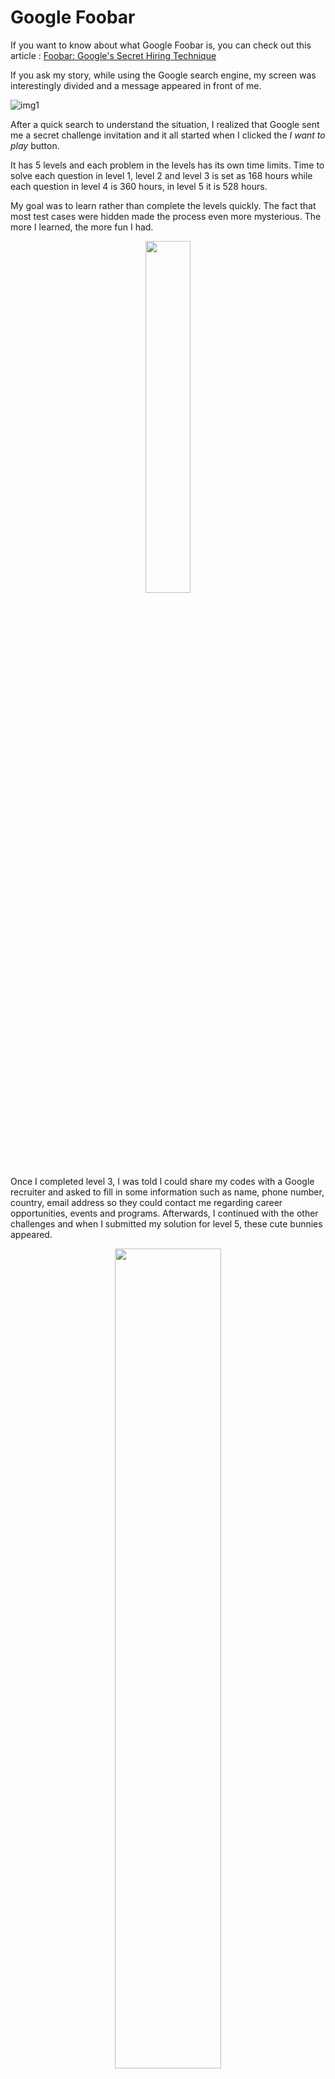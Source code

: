 # Google Foobar

If you want to know about what Google Foobar is, you can check out this article : [Foobar: Google's Secret Hiring Technique](https://www.turing.com/kb/foobar-google-secret-hiring-technique)

If you ask my story, while using the Google search engine, my screen was interestingly divided and a message appeared in front of me.

![img1](https://user-images.githubusercontent.com/18148716/228889074-7a8f4293-293c-4dc2-90db-19357cfe55b3.png)

After a quick search to understand the situation, I realized that Google sent me a secret challenge invitation and it all started when I clicked the *I want to play* button.

It has 5 levels and each problem in the levels has its own time limits. Time to solve each question in level 1, level 2 and level 3 is set as 168 hours while each question in level 4 is 360 hours, in level 5 it is 528 hours.

My goal was to learn rather than complete the levels quickly. The fact that most test cases were hidden made the process even more mysterious. The more I learned, the more fun I had.

<p align="center">
  <img src="https://user-images.githubusercontent.com/18148716/229279618-1de557f5-e755-43e4-871a-da617d015800.gif" width=38% />
</p>

Once I completed level 3, I was told I could share my codes with a Google recruiter and asked to fill in some information such as name, phone number, country, email address so they could contact me regarding career opportunities, events and programs. Afterwards, I continued with the other challenges and when I submitted my solution for level 5, these cute bunnies appeared.

<p align="center">
  <img src="https://user-images.githubusercontent.com/18148716/229280349-99405058-6035-4fab-b7fc-e18a3523dadc.gif" width=58% />
</p>

In conclusion, I successfully completed all 5 levels consisting of 9 challenges.

![img2](https://user-images.githubusercontent.com/18148716/229282916-3fd012e5-8346-4246-82e5-1fd6b7650a66.png)

I had coded my solutions in python and uploaded them for educational purposes only.

:milky_way: **Level 1**

&nbsp;&nbsp;&nbsp;&nbsp;&nbsp;&nbsp;[Solar Doomsday](https://github.com/nurefsanyildiz/GoogleFoobar/tree/main/Level%201/Challenge%201%20-%20Solar%20Doomsday)

:milky_way: **Level 2**

&nbsp;&nbsp;&nbsp;&nbsp;&nbsp;&nbsp;[Hey, I Already Did That!](https://github.com/nurefsanyildiz/GoogleFoobar/tree/main/Level%202/Challenge%202%20-%20Hey%2C%20I%20Already%20Did%20That!)

&nbsp;&nbsp;&nbsp;&nbsp;&nbsp;&nbsp;[En Route Salute](https://github.com/nurefsanyildiz/GoogleFoobar/tree/main/Level%202/Challenge%203%20-%20En%20Route%20Salute)

:milky_way: **Level 3**

&nbsp;&nbsp;&nbsp;&nbsp;&nbsp;&nbsp;[Bomb, Baby!](https://github.com/nurefsanyildiz/GoogleFoobar/tree/main/Level%203/Challenge%204%20-%20Bomb%2C%20Baby!)

&nbsp;&nbsp;&nbsp;&nbsp;&nbsp;&nbsp;[Doomsday Fuel](https://github.com/nurefsanyildiz/GoogleFoobar/tree/main/Level%203/Challenge%205%20-%20Doomsday%20Fuel)

&nbsp;&nbsp;&nbsp;&nbsp;&nbsp;&nbsp;[The Grandest Staircase Of Them All](https://github.com/nurefsanyildiz/GoogleFoobar/tree/main/Level%203/Challenge%206%20-%20The%20Grandest%20Staircase%20Of%20Them%20All)

:milky_way: **Level 4**

&nbsp;&nbsp;&nbsp;&nbsp;&nbsp;&nbsp;[Free the Bunny Workers](https://github.com/nurefsanyildiz/GoogleFoobar/tree/main/Level%204/Challenge%207%20-%20Free%20the%20Bunny%20Workers)

&nbsp;&nbsp;&nbsp;&nbsp;&nbsp;&nbsp;[Escape Pods](https://github.com/nurefsanyildiz/GoogleFoobar/tree/main/Level%204/Challenge%208%20-%20Escape%20Pods)

:milky_way: **Level 5**

&nbsp;&nbsp;&nbsp;&nbsp;&nbsp;&nbsp;[Dodge the Lasers!](https://github.com/nurefsanyildiz/GoogleFoobar/tree/main/Level%205/Challenge%209%20-%20Dodge%20the%20Lasers!)